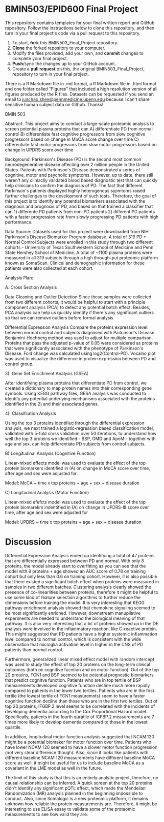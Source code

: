 # BMIN503/EPID600 Final Project

This repository contains templates for your final written report and GitHub repository. Follow the instructions below to clone this repository, and then turn in your final project's code via a pull request to this repository.


1. To start, **fork** this BMIN503_Final_Project repository.
1. **Clone** the forked repository to your computer.
1. Modify the files provided, add your own, and **commit** changes to complete your final project.
1. **Push**/sync the changes up to your GitHub account.
1. Create a **pull request** on this, the original BMIN503_Final_Project, repository to turn in your final project.


There is a R Markdown file in .md format, a R Markdown file in .html format and one folder called "Figures" that included a high resolution version of all figures produced by the R files. Datasets can be requested if you send an email to junchao.shen@pennmedicine.upenn.edu because I can't share sensitive human subject data on Github. Thanks!

BMIN 503

Abstract: This project aims to conduct a large-scale proteomic analysis to screen potential plasma proteins that can A) differentiate PD from normal control B) differentiate fast cognitive progressors from slow cognitive progressors based on change in MoCA score change over time C) differentiate fast motor progressors from slow motor progressors based on change in UPDRS score over time

Background: Parkinson's Disease (PD) is the second most common neurodegenerative disease affecting over 2 million people in the United States. Patients with Parkinson's Disease demonstrated a series of cognitive, motor and psycholic symptoms. However, up to date, there still weren't any cliniaclly validated blood based diagnostic test that can quickly help clinicians to confirm the diagnosis of PD. The fact that different Parkinson's patients displayed highly heterogenous sypmtoms raised further challenges to the development of such tests. Therefore, the goal of this project is to identify any potential biomarkers associated with the diagnosis and prognosis of PD, and based on that trained a classifier that can 1) differente PD patients from non-PD patients 2) different PD patients with a faster progression rate from slowly progressing PD patients with high performance.

Data Source: Datasets used for this project were downloaded from NIH Parkinson's Disease Biomarker Program database. A total of 319 PD + Normal Control Subjects were enrolled in this study through two different cohorts - University of Texas Southwestern School of Medicine and Penn State Hershey School of Medicine. A total of ~1100 plasma proteins were measured in all 319 subjects through a high through-put proteomic platform known as SomaScan. Clinical and demographic information for these patients were also collected at each cohort.

Analysis Plan:

A. Cross Section Analysis

Data Cleaning and Outlier Detection
Since those samples were collected from two different cohorts, it would be helpful to start with a principle component analysis (PCA) to detect any potential batch effect. Besides, PCA analysis can help us quickly identify if there's any significant outliers so that we can remove outliers before formal analysis

Differential Expression Analysis
Compare the proteins expression level between normal control and subjects diagnosed with Parkinson's Disease. Benjamini-Hochberg method was used to adjust for multiple comparison. Proteins that pass the adjusted p-value of 0.05 were considered as proteins that were significantly associated with the phenotype of Parkinson's Disease. Fold change was calculated using log2(Control-PD). Vocalno plot was used to visualize the difference in protein expression between PD and control group.

3). Gene Set Enrichment Analysis (GSEA)

After identifying plasma proteins that differentiate PD from control, we created a dictionary to map protein names into their corresponding gene symbols. Using KEGG pathway files, GESA analysis was conducted to identify any potential underlying mechanisms associated with the proteins identified in the 2) and their associated genes.

4). Classifcation Analysis

Using the top 3 proteins identified through the differential expression analysis, we next trained a logistic-regression based classification model, validated with 5-fold cross validation over 50 iterations, to understand how well the top 3 proteins we identified - BSP, OMD and ApoM - together with age and sex, can help differentiate PD subjects from control subjects.

B) Longitudinal Analysis (Cognitive Function)

Linear-mixed effects model was used to evaluate the effect of the top protein biomarkers identified in (A) on change in MoCA score over time, after age and sex were adjusted for.

Model: MoCA ~ time x top proteins + age + sex + disease duration

C) Longitudinal Analysis (Motor Function)

Linear-mixed efefcts model was used to evaluate the effect of the top protein biomarekrs indentified in (A) on change in UPDRS-III score over time, after age and sex were adjusted for 

Model: UPDRS ~ time x top proteins + age + sex + disease duration

# Discussion

Differential Expression Analysis ended up identifying a total of 47 proteins that are differentially expressed between PD and normal. With only 8 proteins, the model already start to overfitting as you can see that the model with 8 proteins + age showed an AUC score of 0.78 on training cohort but only less than 0.6 on training cohort. However, it is also possible that there existed a significant batch effect when proteins were measured in samples in two different batches. Clustering analysis clearly showed the presence of co-linearlities between proteins, therefore it might be helpful to use some kind of feature selection algorithms to further reduce the dimensions before training the model. It is very interesting that KEGG pathway enrichment analysis showed that chemokine signaling seemed to be most significantly enriched. However, downstream manupilative experiments are needed to understand the biological meaning of that pathway. It is also very interesting that a lot of proteins showed up in the DE analysis were involved in the inflammatory reaction, like C-reactive protein. This might suggested that PD patients have a higher systemic inflammation level compared to normal control, which is consistent with the wide observation that microglia activation level in higher in the CNS of PD patients than normal control. 

Furthermore, generalized linear mixed effect model with random intercept was used to study the effect of top 20 proteins on the long-term clinical outcomes (both on cognitive fucntion and on motor function). Out of the top 20 proteins, FCN1 and BSP seemed to be potential prognostic biomarkers that predict cognitve function. Patients who are in top tertile of BSP measurements developed cognitive function decline much more rapidly compared to patients in the lower two tertiles. Patients who are in the first tertile (the lowest tertile of FCN1 measuremnts) seem to have a faster cognitive function decline than those who are in the first two tertiles. Out of top 20 proteins, IFGBP.2 level seems to be correlated with the incidents of developing dementia according to the Cox Proportional Hazard model. Specifically, patients in the fourth quratile of IGFBP.2 measurements are 7 times more likely to develop dementia compared to those in the lowest quartile. 

In addition, longitudinal motor function analysis suggested that NCAM.120 might be a potential biomaker for motor function over time. Patients who have lower NCAM 120 seemed to have a slower motor function progression (not very clear difference though). Also, since it looks like patients with different baseline NCAM 120 measurements have different baseline MoCA score as well, it might be useful for us to include baseline MoCA as a covariant in the LME model as well in the future.

The limit of this study is that this is an entirely analytic project, therefore, no causal relationship can be inferred. A quick screen at the top 20 proteins didn't identify any significant pQTL effect, which made the Mendelian Randomization (MR) analysis planned in the beginning impossible to conduct. Also, since Somalogic is a new proteomic platform, it remains unknown how reliable the protein measurements are. Therefore, it might be interesting to use ELISA essay to validate some of the proteomic measurements to see how valid they are.  
